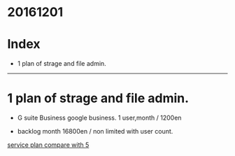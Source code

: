 # 20161201

# Index

- 1 plan of strage and file admin.



-----------------
# 1 plan of strage and file admin.

- G suite Business
google business. 1 user,month / 1200en

- backlog
month 16800en / non limited with user count.

[service plan compare with 5](http://bitwave.showcase-tv.com/git%E3%83%9B%E3%82%B9%E3%83%86%E3%82%A3%E3%83%B3%E3%82%B0%E3%82%B5%E3%83%BC%E3%83%93%E3%82%B9%E6%AF%94%E8%BC%83par2/)

